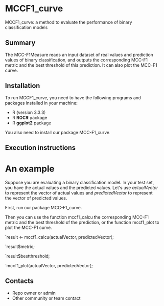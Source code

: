 # MCCF1_curve #

MCCF1_curve: a method to evaluate the performance of binary classification models

## Summary ##

The MCC-F1Measure reads an input dataset of real values and prediction values of binary classification, and outputs the corresponding MCC-F1 metric and the best threshold of this prediction. It can also plot the MCC-F1 curve.

## Installation ##

To run MCCF1_curve, you need to have the following programs and packages installed in your machine:

* R (version 3.3.3)
* R **ROCR** package
* R **ggplot2** package

You also need to install our package MCC-F1_curve.

## Execution instructions ##

# An example

Suppose you are evaluating a binary classification model. In your test set, you have the actual values and the predicted values. Let's use *actualVector* to represent the vector of actual values and *predictedVector* to represent the vector of predicted values.

First, run our package MCC-F1_curve.

Then you can use the function mccf1_calcu the corresponding MCC-F1 metric and the best threshold of the prediction, or the function mccf1_plot to plot the MCC-F1 curve.

`result <- mccf1_calcu(actualVector, predictedVector);

`result$metric;

`result$bestthreshold;

`mccf1_plot(actualVector, predictedVector);

## Contacts ##

* Repo owner or admin
* Other community or team contact
